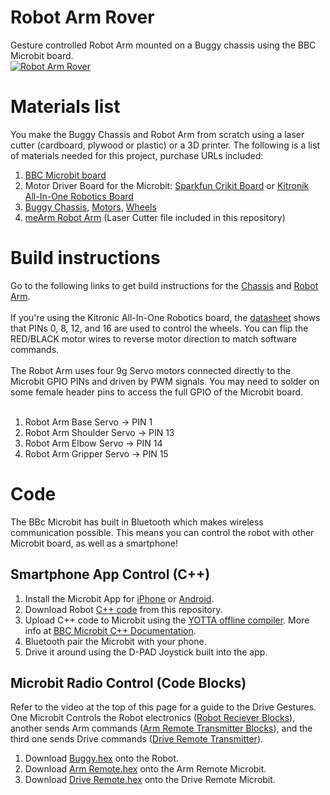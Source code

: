 # Robot Arm Rover
Gesture controlled Robot Arm mounted on a Buggy chassis using the BBC Microbit board.
<br>
[![Robot Arm Rover](https://www.youtube.com/watch?v=7o0pC0yS0pI/0.jpg)](https://www.youtube.com/watch?v=7o0pC0yS0pI)

# Materials list
You make the Buggy Chassis and Robot Arm from scratch using a laser cutter (cardboard, plywood or plastic) or a 3D printer. The following is a list of materials needed for this project, purchase URLs included:

1. [BBC Microbit board]()
2. Motor Driver Board for the Microbit: [Sparkfun Crikit Board]() or [Kitronik All-In-One Robotics Board]()
3. [Buggy Chassis](), [Motors](), [Wheels]()
4. [meArm Robot Arm]() (Laser Cutter file included in this repository)


# Build instructions
Go to the following links to get build instructions for the [Chassis]() and [Robot Arm](). 
<br>
<br>
If you're using the Kitronic All-In-One Robotics board, the [datasheet]() shows that PINs 0, 8, 12, and 16 are used to control the wheels. You can flip the RED/BLACK motor wires to reverse motor direction to match software commands.
<br>
<br>
The Robot Arm uses four 9g Servo motors connected directly to the Microbit GPIO PINs and driven by PWM signals. You may need to solder on some female header pins to access the full GPIO of the Microbit board.
<br>
<br>
1. Robot Arm Base Servo -> PIN 1
2. Robot Arm Shoulder Servo -> PIN 13
3. Robot Arm Elbow Servo -> PIN 14
4. Robot Arm Gripper Servo -> PIN 15


# Code
The BBc Microbit has built in Bluetooth which makes wireless communication possible. This means you can control the robot with other Microbit board, as well as a smartphone!

## Smartphone App Control (C++)
1. Install the Microbit App for [iPhone]() or [Android]().
2. Download Robot [C++ code]() from this repository.
3. Upload C++ code to Microbit using the [YOTTA offline compiler](). More info at [BBC Microbit C++ Documentation]().
4. Bluetooth pair the Microbit with your phone.
5. Drive it around using the D-PAD Joystick built into the app.

## Microbit Radio Control (Code Blocks)
Refer to the video at the top of this page for a guide to the Drive Gestures. One Microbit Controls the Robot electronics ([Robot Reciever Blocks]()), another sends Arm commands ([Arm Remote Transmitter Blocks]()), and the third one sends Drive commands ([Drive Remote Transmitter]()).

1. Download [Buggy.hex]() onto the Robot.
2. Download [Arm Remote.hex]() onto the Arm Remote Microbit.
3. Download [Drive Remote.hex]() onto the Drive Remote Microbit.


